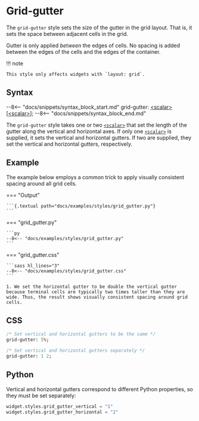 # Grid-gutter

The `grid-gutter` style sets the size of the gutter in the grid layout.
That is, it sets the space between adjacent cells in the grid.

Gutter is only applied _between_ the edges of cells.
No spacing is added between the edges of the cells and the edges of the container.

!!! note

    This style only affects widgets with `layout: grid`.

## Syntax

--8<-- "docs/snippets/syntax_block_start.md"
grid-gutter: <a href="../../css_types/scalar">&lt;scalar&gt;</a> [<a href="../../css_types/scalar">&lt;scalar&gt;</a>];
--8<-- "docs/snippets/syntax_block_end.md"

The `grid-gutter` style takes one or two [`<scalar>`](../../../css_types/scalar) that set the length of the gutter along the vertical and horizontal axes.
If only one [`<scalar>`](../../../css_types/scalar) is supplied, it sets the vertical and horizontal gutters.
If two are supplied, they set the vertical and horizontal gutters, respectively.

## Example

The example below employs a common trick to apply visually consistent spacing around all grid cells.

=== "Output"

    ```{.textual path="docs/examples/styles/grid_gutter.py"}
    ```

=== "grid_gutter.py"

    ```py
    --8<-- "docs/examples/styles/grid_gutter.py"
    ```

=== "grid_gutter.css"

    ```sass hl_lines="3"
    --8<-- "docs/examples/styles/grid_gutter.css"
    ```

    1. We set the horizontal gutter to be double the vertical gutter because terminal cells are typically two times taller than they are wide. Thus, the result shows visually consistent spacing around grid cells.

## CSS

```sass
/* Set vertical and horizontal gutters to be the same */
grid-gutter: 5%;

/* Set vertical and horizontal gutters separately */
grid-gutter: 1 2;
```

## Python

Vertical and horizontal gutters correspond to different Python properties, so they must be set separately:

```py
widget.styles.grid_gutter_vertical = "1"
widget.styles.grid_gutter_horizontal = "2"
```
